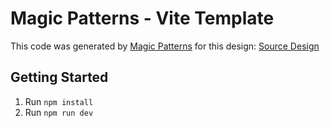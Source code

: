 # Magic Patterns - Vite Template

This code was generated by [Magic Patterns](https://magicpatterns.com) for this design: [Source Design](https://www.magicpatterns.com/c/9muyye9o2sroxbhyqorpvu)

## Getting Started

1. Run `npm install`
2. Run `npm run dev`

